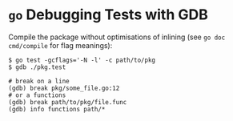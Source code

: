 # `go` Debugging Tests with GDB

Compile the package without optimisations of inlining (see `go doc cmd/compile`
for flag meanings):

``` shell
$ go test -gcflags='-N -l' -c path/to/pkg
$ gdb ./pkg.test
```

```
# break on a line
(gdb) break pkg/some_file.go:12
# or a functions
(gdb) break path/to/pkg/file.func
(gdb) info functions path/*
```
